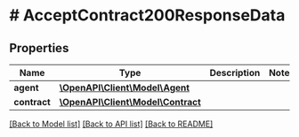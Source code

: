 # # AcceptContract200ResponseData

## Properties

Name | Type | Description | Notes
------------ | ------------- | ------------- | -------------
**agent** | [**\OpenAPI\Client\Model\Agent**](Agent.md) |  |
**contract** | [**\OpenAPI\Client\Model\Contract**](Contract.md) |  |

[[Back to Model list]](../../README.md#models) [[Back to API list]](../../README.md#endpoints) [[Back to README]](../../README.md)
